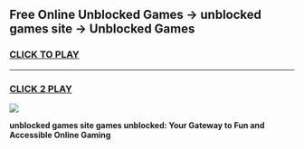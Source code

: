 
## Free Online Unblocked Games → unblocked games site → Unblocked Games
<h3>
<a href="https://premium.freeplayer.one?title=unblocked_games_site&ref=21F">CLICK TO PLAY</a></h3>
<hr>

<h3>
<a href="https://premium.freeplayer.one?title=unblocked_games_site&ref=21F">CLICK 2 PLAY</a>
  
</h3>

<a href="https://premium.freeplayer.one?title=unblocked_games_site&ref=21F/"><img src="https://clearcache.store/games.png"></a>


**unblocked games site games unblocked: Your Gateway to Fun and Accessible Online Gaming**
